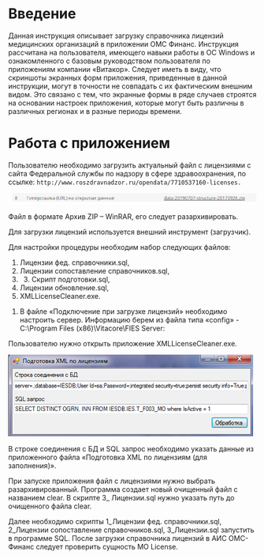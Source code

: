 <!-- TITLE: Загрузка справочника лицензий -->
<!-- SUBTITLE: Рабочая инструкция пользователя -->

# Введение
Данная инструкция описывает загрузку справочника лицензий медицинских организаций в приложении ОМС Финанс.
Инструкция рассчитана на пользователя, имеющего навыки работы в ОС Windows и ознакомленного с базовым руководством пользователя по приложениям компании «Витакор».
Следует иметь в виду, что скриншоты экранных форм приложения, приведенные в данной инструкции, могут в точности не совпадать с их фактическим внешним видом. Это связано с тем, что экранные формы в ряде случаев строятся на основании настроек приложения, которые могут быть различны в различных регионах и в разные периоды времени.

# Работа с приложением

Пользователю необходимо загрузить актуальный файл с лицензиями с сайта Федеральной службы по надзору в сфере здравоохранения, по ссылке:  ```http://www.roszdravnadzor.ru/opendata/7710537160-licenses.``` 

![191919](/uploads/0000001/191919.png "191919")

Файл в формате Архив ZIP – WinRAR, его следует разархивировать.  

Для загрузки лицензий используется внешний инструмент (загрузчик).

Для настройки процедуры необходим набор следующих файлов:
1.	Лицензии фед. справочники.sql,
2.	Лицензии сопоставление справочников.sql,
3.	3.	Скрипт подготовки.sql, 
4.	Лицензии обновление.sql,
5.	XMLLicenseCleaner.exe.

1)	В файле «Подключение при загрузке лицензий» необходимо настроить сервер. Информацию берем из файла типа «config» -  C:\Program Files (x86)\Vitacore\FIES Server:

Пользователю нужно открыть приложение XMLLicenseCleaner.exe.

![](/uploads/002-2/-.png "")

В строке соединения с БД  и SQL запрос необходимо указать данные из приложенного файла «Подготовка XML по лицензиям (для заполнения)». 

При запуске приложения файл с лицензиями нужно выбрать разархивированный. Программа создает новый очищенный файл с названием clear.
В скрипте 3_ Лицензии.sql нужно указать путь до очищенного файла clear.

Далее необходимо скрипты 1_Лицензии фед. справочники.sql, 2_Лицензии сопоставление справочников.sql, 3_Лицензии.sql запустить в программе SQL. 
После загрузки справочника лицензий в АИС ОМС-Финанс следует проверить сущность MO License.

